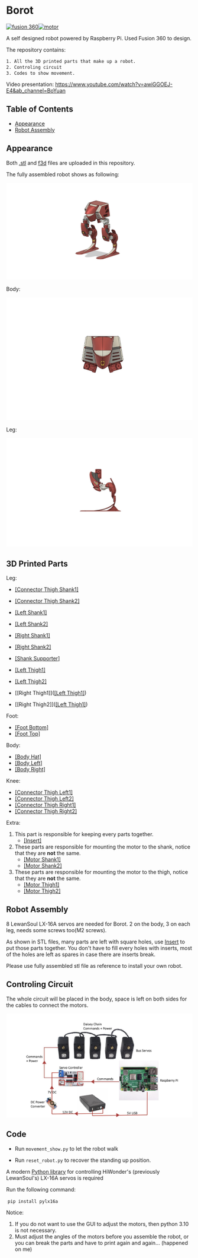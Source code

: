 # Borot

[![fusion 360](https://img.shields.io/badge/fusion%20360-FF6F00?style=for-the-badge&logo=autodesk&logoColor=white)](https://www.autodesk.com/campaigns/education/fusion-360)[![motor](https://img.shields.io/badge/motor-lewansoul_lx16a-brightgreen.svg?style=flat-square)](https://github.com/ethanlipson/PyLX-16A)

A self designed robot powered by Raspberry Pi. Used Fusion 360 to design.

The repository contains:

	1. All the 3D printed parts that make up a robot.
 	2. Controling circuit
 	3. Codes to show movement.

Video presentation: https://www.youtube.com/watch?v=awiGGOEJ-E4&ab_channel=BoYuan

## Table of Contents

* [Appearance](#appearance)
* [Robot Assembly](#appearance)

## Appearance

Both [.stl](https://github.com/boyuan99/Borot/blob/main/Assembled/rendering%20v7.stl) and [f3d](https://github.com/boyuan99/Borot/blob/main/Assembled/rendering%20v7.f3d) files are uploaded in this repository.

The fully assembled robot shows as following: 

<img src="./img/Assembled_robot.png" alt="img" style="zoom:100%;" />

Body:

<img src="./img/Body.png" alt="img" style="zoom:100%;" />

Leg:

<img src="./img/Leg.png" alt="img" style="zoom:100%;" >

## 3D Printed Parts

Leg:

* [[Connector Thigh Shank1]](https://github.com/boyuan99/Borot/blob/main/Parts/connector_thigh_shank1.stl)

* [[Connector Thigh Shank2]](https://github.com/boyuan99/Borot/blob/main/Parts/connector_thigh_shank2.stl)

* [[Left Shank1]](https://github.com/boyuan99/Borot/blob/main/Parts/shank_left1.stl)
* [[Left Shank2]](https://github.com/boyuan99/Borot/blob/main/Parts/shank_left2.stl)
* [[Right Shank1]](https://github.com/boyuan99/Borot/blob/main/Parts/shank_right1.stl)
* [[Right Shank2]](https://github.com/boyuan99/Borot/blob/main/Parts/shank_right2.stl)
* [[Shank Supporter]](https://github.com/boyuan99/Borot/blob/main/Parts/shank_supporter.stl)
* [[Left Thigh1]](https://github.com/boyuan99/Borot/blob/main/Parts/thigh_left1.stl)
* [[Left Thigh2]](https://github.com/boyuan99/Borot/blob/main/Parts/thigh_left2.stl)
* [[Right Thigh1]]([[Left Thigh1]](https://github.com/boyuan99/Borot/blob/main/Parts/thigh_left1.stl))
* [[Right Thigh2]]([[Left Thigh1]](https://github.com/boyuan99/Borot/blob/main/Parts/thigh_left2.stl))

Foot:

* [[Foot Bottom]](https://github.com/boyuan99/Borot/blob/main/Parts/foot_long.stl)
* [[Foot Top]](https://github.com/boyuan99/Borot/blob/main/Parts/foot_top.stl)

Body:

* [[Body Hat]](https://github.com/boyuan99/Borot/blob/main/Parts/body_hat.stl)
* [[Body Left]](https://github.com/boyuan99/Borot/blob/main/Parts/body_left.stl)
* [[Body Right]](https://github.com/boyuan99/Borot/blob/main/Parts/body_right.stl)

Knee:

* [[Connector Thigh Left1]](https://github.com/boyuan99/Borot/blob/main/Parts/connector_thigh_left1.stl)
* [[Connector Thigh Left2]](https://github.com/boyuan99/Borot/blob/main/Parts/connector_thigh_left2.stl)
* [[Connector Thigh Right1]](https://github.com/boyuan99/Borot/blob/main/Parts/connector_thigh_right1.stl)
* [[Connector Thigh Right2]](https://github.com/boyuan99/Borot/blob/main/Parts/connector_thigh_right2.stl)

Extra:

1. This part is responsible for keeping every parts together.
   * [[Insert]](https://github.com/boyuan99/Borot/blob/main/Parts/insert.stl)
2. These parts are responsible for mounting the motor to the shank, notice that they are **not** the same.
   * [[Motor Shank1]](https://github.com/boyuan99/Borot/blob/main/Parts/motorshank1.stl)
   * [[Motor Shank2]](https://github.com/boyuan99/Borot/blob/main/Parts/motorshank2.stl)
3. These parts are responsible for mounting the motor to the thigh, notice that they are **not** the same.
   * [[Motor Thigh1]](https://github.com/boyuan99/Borot/blob/main/Parts/motorthigh1.stl)
   * [[Motor Thigh2]](https://github.com/boyuan99/Borot/blob/main/Parts/motorthigh2.stl)

## Robot Assembly

8 LewanSoul LX-16A servos are needed for Borot. 2 on the body, 3 on each leg, needs some screws too(M2 screws).

As shown in STL files, many parts are left with square holes, use  [Insert](https://github.com/boyuan99/Borot/blob/main/Parts/insert.stl) to put those parts together. You don't have to fill every holes with inserts, most of the holes are left as spares in case there are inserts break.

Please use fully assembled stl file as reference to install your own robot.

## Controling Circuit

The whole circuit will be placed in the body, space is left on both sides for the cables to connect the motors.

![image-20220709194333119](./img/Circuit.png)

## Code

* Run `movement_show.py` to let the robot walk

* Run `reset_robot.py` to recover the standing up position.

A modern [Python library](https://github.com/ethanlipson/PyLX-16A) for controlling HiWonder's (previously LewanSoul's) LX-16A servos is required

Run the following command:

​	`pip install pylx16a`

Notice:

1. If you do not want to use the GUI to adjust the motors, then python 3.10 is not necessary. 
2. Must adjust the angles of the motors before you assemble the robot, or you can break the parts and have to print again and again... (happened on me)



